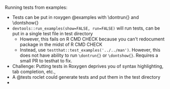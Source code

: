 Running tests from examples:

  -   Tests can be put in roxygen @examples with \dontrun{} and \dontshow{}
  -   `devtools::run_examples(show=FALSE, run=FALSE)` will run tests,
      can be put in a single test file in test directory
      -   However, this fails on R CMD CHECK because you can't redocument
          package in the midst of R CMD CHECK
      -   Instead, use `testthat::test_examples('../../man')`.  However,
          this does not have ability to run `\dontrun{}` or `\dontshow{}`.
          Requires a small PR to testhat to fix.
  -   Challenge: Putting tests in Roxygen deprives you of syntax highlighting,
      tab completion, etc., 
  -   A @tests roclet could generate tests and put them in the test directory
  -   
